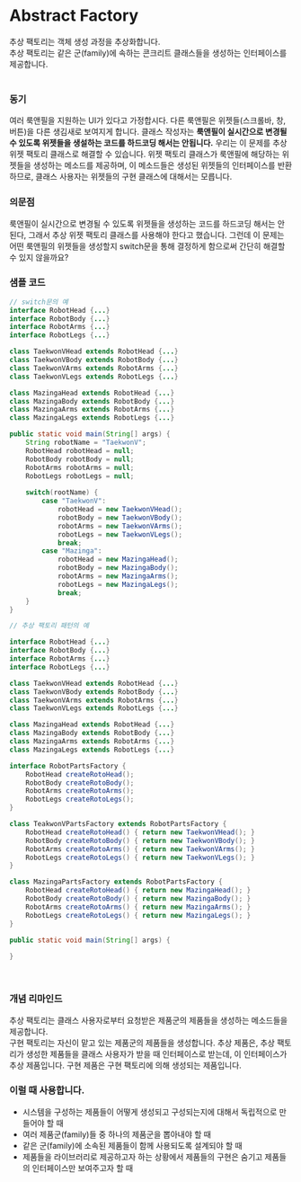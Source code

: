 # Abstract Factory
추상 팩토리는 객체 생성 과정을 추상화합니다.<br>
추상 팩토리는 같은 군(family)에 속하는 콘크리트 클래스들을 생성하는 인터페이스를 제공합니다.<br>
<br>

### 동기
여러 룩앤필을 지원하는 UI가 있다고 가정합시다. 다른 룩앤필은 위젯들(스크롤바, 창, 버튼)을 다른 생김새로 보여지게 합니다. 클래스 작성자는 **룩앤필이 실시간으로 변경될 수 있도록 위젯들을 생설하는 코드를 하드코딩 해서는 안됩니다.** 우리는 이 문제를 추상 위젯 팩토리 클래스로 해결할 수 있습니다. 위젯 팩토리 클래스가 룩앤필에 해당하는 위젯들을 생성하는 메소드를 제공하며, 이 메소드들은 생성된 위젯들의 인터페이스를 반환하므로, 클래스 사용자는 위젯들의 구현 클래스에 대해서는 모릅니다.

### 의문점
룩앤필이 실시간으로 변경될 수 있도록 위젯들을 생성하는 코드를 하드코딩 해서는 안 된다, 그래서 추상 위젯 팩토리 클래스를 사용해야 한다고 했습니다. 그런데 이 문제는 어떤 룩앤필의 위젯들을 생성할지 switch문을 통해 결정하게 함으로써 간단히 해결할 수 있지 않을까요?

### 샘플 코드
```java
// switch문의 예
interface RobotHead {...}
interface RobotBody {...}
interface RobotArms {...}
interface RobotLegs {...}

class TaekwonVHead extends RobotHead {...}
class TaekwonVBody extends RobotBody {...}
class TaekwonVArms extends RobotArms {...}
class TaekwonVLegs extends RobotLegs {...}

class MazingaHead extends RobotHead {...}
class MazingaBody extends RobotBody {...}
class MazingaArms extends RobotArms {...}
class MazingaLegs extends RobotLegs {...}

public static void main(String[] args) {
	String robotName = "TaekwonV";
	RobotHead robotHead = null;
	RobotBody robotBody = null;
	RobotArms robotArms = null;
	RobotLegs robotLegs = null;
	
	switch(rootName) {
		case "TaekwonV":
			robotHead = new TaekwonVHead();
			robotBody = new TaekwonVBody();
			robotArms = new TaekwonVArms();
			robotLegs = new TaekwonVLegs();
			break;
		case "Mazinga":
			robotHead = new MazingaHead();
			robotBody = new MazingaBody();
			robotArms = new MazingaArms();
			robotLegs = new MazingaLegs();
			break;
	}
}

```

```java
// 추상 팩토리 패턴의 예

interface RobotHead {...}
interface RobotBody {...}
interface RobotArms {...}
interface RobotLegs {...}

class TaekwonVHead extends RobotHead {...}
class TaekwonVBody extends RobotBody {...}
class TaekwonVArms extends RobotArms {...}
class TaekwonVLegs extends RobotLegs {...}

class MazingaHead extends RobotHead {...}
class MazingaBody extends RobotBody {...}
class MazingaArms extends RobotArms {...}
class MazingaLegs extends RobotLegs {...}

interface RobotPartsFactory {
	RobotHead createRotoHead();
	RobotBody createRotoBody();
	RobotArms createRotoArms();
	RobotLegs createRotoLegs();
}

class TeakwonVPartsFactory extends RobotPartsFactory {
	RobotHead createRotoHead() { return new TaekwonVHead(); }
	RobotBody createRotoBody() { return new TaekwonVBody(); }
	RobotArms createRotoArms() { return new TaekwonVArms(); }
	RobotLegs createRotoLegs() { return new TaekwonVLegs(); }
}

class MazingaPartsFactory extends RobotPartsFactory {
	RobotHead createRotoHead() { return new MazingaHead(); }
	RobotBody createRotoBody() { return new MazingaBody(); }
	RobotArms createRotoArms() { return new MazingaArms(); }
	RobotLegs createRotoLegs() { return new MazingaLegs(); }
}

public static void main(String[] args) {
	
}
```
<br>

### 개념 리마인드
추상 팩토리는 클래스 사용자로부터 요청받은 제품군의 제품들을 생성하는 메소드들을 제공합니다.<br>
구현 팩토리는 자신이 맡고 있는 제품군의 제품들을 생성합니다.
추상 제품은, 추상 팩토리가 생성한 제품들을 클래스 사용자가 받을 때 인터페이스로 받는데, 이 인터페이스가 추상 제품입니다.
구현 제품은 구현 팩토리에 의해 생성되는 제품입니다.

### 이럴 때 사용합니다.
- 시스템을 구성하는 제품들이 어떻게 생성되고 구성되는지에 대해서 독립적으로 만들어야 할 때
- 여러 제품군(family)들 중 하나의 제품군을 뽑아내야 할 때
- 같은 군(family)에 소속된 제품들이 함께 사용되도록 설계되야 할 때
- 제품들을 라이브러리로 제공하고자 하는 상황에서 제품들의 구현은 숨기고 제품들의 인터페이스만 보여주고자 할 때

### 
